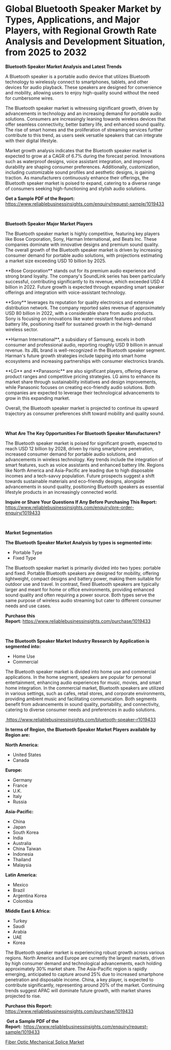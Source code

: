 <p><h1>Global Bluetooth Speaker Market by Types, Applications, and Major Players, with Regional Growth Rate Analysis and Development Situation, from 2025 to 2032</h1></p><p><strong>Bluetooth Speaker Market Analysis and Latest Trends</strong></p>
<p><p>A Bluetooth speaker is a portable audio device that utilizes Bluetooth technology to wirelessly connect to smartphones, tablets, and other devices for audio playback. These speakers are designed for convenience and mobility, allowing users to enjoy high-quality sound without the need for cumbersome wires.</p><p>The Bluetooth speaker market is witnessing significant growth, driven by advancements in technology and an increasing demand for portable audio solutions. Consumers are increasingly leaning towards wireless devices that offer seamless connectivity, better battery life, and enhanced sound quality. The rise of smart homes and the proliferation of streaming services further contribute to this trend, as users seek versatile speakers that can integrate with their digital lifestyle.</p><p>Market growth analysis indicates that the Bluetooth speaker market is expected to grow at a CAGR of 6.7% during the forecast period. Innovations such as waterproof designs, voice assistant integration, and improved durability are shaping consumer preferences. Additionally, customization, including customizable sound profiles and aesthetic designs, is gaining traction. As manufacturers continuously enhance their offerings, the Bluetooth speaker market is poised to expand, catering to a diverse range of consumers seeking high-functioning and stylish audio solutions.</p></p>
<p><strong>Get a Sample PDF of the Report:&nbsp;</strong> <a href="https://www.reliablebusinessinsights.com/enquiry/request-sample/1019433?utm_campaign=2099&utm_medium=2&utm_source=Github&utm_content=ia&utm_term=06042025&utm_id=bluetooth-speaker">https://www.reliablebusinessinsights.com/enquiry/request-sample/1019433</a></p>
<p>&nbsp;</p>
<p><strong>Bluetooth Speaker Major Market Players</strong></p>
<p><p>The Bluetooth speaker market is highly competitive, featuring key players like Bose Corporation, Sony, Harman International, and Beats Inc. These companies dominate with innovative designs and premium sound quality. The overall growth of the Bluetooth speaker market is driven by increasing consumer demand for portable audio solutions, with projections estimating a market size exceeding USD 10 billion by 2025.</p><p>**Bose Corporation** stands out for its premium audio experience and strong brand loyalty. The company's SoundLink series has been particularly successful, contributing significantly to its revenue, which exceeded USD 4 billion in 2022. Future growth is expected through expanding smart speaker offerings and integration with voice-assistant technology.</p><p>**Sony** leverages its reputation for quality electronics and extensive distribution network. The company reported sales revenue of approximately USD 80 billion in 2022, with a considerable share from audio products. Sony is focusing on innovations like water-resistant features and robust battery life, positioning itself for sustained growth in the high-demand wireless sector.</p><p>**Harman International**, a subsidiary of Samsung, excels in both consumer and professional audio, reporting roughly USD 9 billion in annual revenue. Its JBL brand is well-recognized in the Bluetooth speaker segment. Harman's future growth strategies include tapping into smart home ecosystems and increasing partnerships with consumer electronics brands.</p><p>**LG** and **Panasonic** are also significant players, offering diverse product ranges and competitive pricing strategies. LG aims to enhance its market share through sustainability initiatives and design improvements, while Panasonic focuses on creating eco-friendly audio solutions. Both companies are expected to leverage their technological advancements to grow in this expanding market. </p><p>Overall, the Bluetooth speaker market is projected to continue its upward trajectory as consumer preferences shift toward mobility and quality sound.</p></p>
<p>&nbsp;</p>
<p><strong>What Are The Key Opportunities For Bluetooth Speaker Manufacturers?</strong></p>
<p><p>The Bluetooth speaker market is poised for significant growth, expected to reach USD 12 billion by 2028, driven by rising smartphone penetration, increased consumer demand for portable audio solutions, and advancements in wireless technology. Key trends include the integration of smart features, such as voice assistants and enhanced battery life. Regions like North America and Asia-Pacific are leading due to high disposable incomes and a tech-savvy population. Future prospects suggest a shift towards sustainable materials and eco-friendly designs, alongside advancements in sound quality, positioning Bluetooth speakers as essential lifestyle products in an increasingly connected world.</p></p>
<p><strong>Inquire or Share Your Questions If Any Before Purchasing This Report:</strong> <a href="https://www.reliablebusinessinsights.com/enquiry/pre-order-enquiry/1019433?utm_campaign=2099&utm_medium=2&utm_source=Github&utm_content=ia&utm_term=06042025&utm_id=bluetooth-speaker">https://www.reliablebusinessinsights.com/enquiry/pre-order-enquiry/1019433</a></p>
<p>&nbsp;</p>
<p><strong>Market Segmentation</strong></p>
<p><strong>The Bluetooth Speaker Market Analysis by types is segmented into:</strong></p>
<p><ul><li>Portable Type</li><li>Fixed Type</li></ul></p>
<p><p>The Bluetooth speaker market is primarily divided into two types: portable and fixed. Portable Bluetooth speakers are designed for mobility, offering lightweight, compact designs and battery power, making them suitable for outdoor use and travel. In contrast, fixed Bluetooth speakers are typically larger and meant for home or office environments, providing enhanced sound quality and often requiring a power source. Both types serve the same purpose of wireless audio streaming but cater to different consumer needs and use cases.</p></p>
<p><strong>Purchase this Report:&nbsp;</strong><a href="https://www.reliablebusinessinsights.com/purchase/1019433?utm_campaign=2099&utm_medium=2&utm_source=Github&utm_content=ia&utm_term=06042025&utm_id=bluetooth-speaker">https://www.reliablebusinessinsights.com/purchase/1019433</a></p>
<p>&nbsp;</p>
<p><strong>The Bluetooth Speaker Market Industry Research by Application is segmented into:</strong></p>
<p><ul><li>Home Use</li><li>Commercial</li></ul></p>
<p><p>The Bluetooth speaker market is divided into home use and commercial applications. In the home segment, speakers are popular for personal entertainment, enhancing audio experiences for music, movies, and smart home integration. In the commercial market, Bluetooth speakers are utilized in various settings, such as cafes, retail stores, and corporate environments, providing ambient music and facilitating communication. Both segments benefit from advancements in sound quality, portability, and connectivity, catering to diverse consumer needs and preferences in audio solutions.</p></p>
<p><a href="https://www.reliablebusinessinsights.com/bluetooth-speaker-r1019433?utm_campaign=2099&utm_medium=2&utm_source=Github&utm_content=ia&utm_term=06042025&utm_id=bluetooth-speaker">&nbsp;https://www.reliablebusinessinsights.com/bluetooth-speaker-r1019433</a></p>
<p><strong>In terms of Region, the Bluetooth Speaker Market Players available by Region are:</strong></p>
<p>
    <p> <strong> North America: </strong>
        <ul>
            <li>United States</li>
            <li>Canada</li>
        </ul>
        </p> 
    <p> <strong> Europe: </strong>
        <ul>
            <li>Germany</li>
            <li>France</li>
            <li>U.K.</li>
            <li>Italy</li>
            <li>Russia</li>
        </ul>
        </p> 
    <p> <strong> Asia-Pacific: </strong>
        <ul>
            <li>China</li>
            <li>Japan</li>
            <li>South Korea</li>
            <li>India</li>
            <li>Australia</li>
            <li>China Taiwan</li>
            <li>Indonesia</li>
            <li>Thailand</li>
            <li>Malaysia</li>
        </ul>
        </p> 
    <p> <strong> Latin America: </strong>
        <ul>
            <li>Mexico</li>
            <li>Brazil</li>
            <li>Argentina Korea</li>
            <li>Colombia</li>
        </ul>
        </p> 
    <p> <strong> Middle East & Africa: </strong>
        <ul>
            <li>Turkey</li>
            <li>Saudi</li>
            <li>Arabia</li>
            <li>UAE</li>
            <li>Korea</li>
        </ul>
    </p>
    </p>
<p><p>The Bluetooth speaker market is experiencing robust growth across various regions. North America and Europe are currently the largest markets, driven by high consumer demand and technological advancements, each holding approximately 30% market share. The Asia-Pacific region is rapidly emerging, anticipated to capture around 25% due to increased smartphone penetration and disposable income. China, a key player, is expected to contribute significantly, representing around 20% of the market. Continuing trends suggest APAC will dominate future growth, with market shares projected to rise.</p></p>
<p><strong>Purchase this Report: </strong><a href="https://www.reliablebusinessinsights.com/purchase/1019433?utm_campaign=2099&utm_medium=2&utm_source=Github&utm_content=ia&utm_term=06042025&utm_id=bluetooth-speaker">https://www.reliablebusinessinsights.com/purchase/1019433</a></p>
<p>&nbsp;<strong>Get a Sample PDF of the Report:&nbsp;&nbsp;</strong><a href="https://www.reliablebusinessinsights.com/enquiry/request-sample/1019433?utm_campaign=2099&utm_medium=2&utm_source=Github&utm_content=ia&utm_term=06042025&utm_id=bluetooth-speaker">https://www.reliablebusinessinsights.com/enquiry/request-sample/1019433</a></p>
<p><strong></strong></p>
<p><p><a href="https://github.com/NargisHussain432/Market-Research-Report-List-2/blob/main/fiber-optic-mechanical-splice-market.md?utm_campaign=2099&utm_medium=2&utm_source=Github&utm_content=ia&utm_term=06042025&utm_id=bluetooth-speaker">Fiber Optic Mechanical Splice Market</a></p></p>